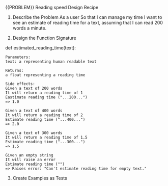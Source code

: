 {{PROBLEM}} Reading speed Design Recipe

1. Describe the Problem
As a user
So that I can manage my time
I want to see an estimate of reading time for a text, assuming that I can read 200 words a minute.

2. Design the Function Signature

def estimated_reading_time(text):

    Parameters: 
    text: a representing human readable text

    Returns: 
    a float representing a reading time

    Side effects: 
    Given a text of 200 words
    It will return a reading time of 1
    Eastimate reading time ("...200...")
    => 1.0

    Given a text of 400 words
    It will return a reading time of 2
    Estimate reading time ("...400...")
    => 2.0

    Given a text of 300 words
    It will return a reading time of 1.5
    Estimate reading time ("...300...")
    => 1.5

    Given an empty string
    It will raise an error
    Estimate reading time ("")
    => Raises error: "Can't estimate reading time for empty text."


3. Create Examples as Tests

